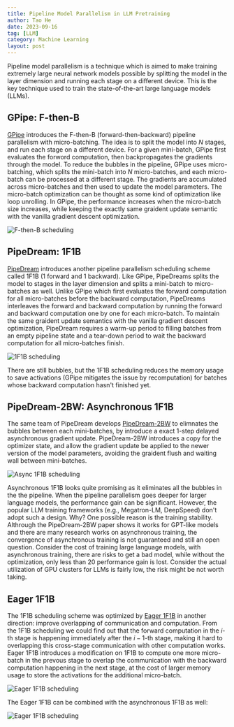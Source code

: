 ```yaml
---
title: Pipeline Model Parallelism in LLM Pretraining
author: Tao He
date: 2023-09-16
tag: [LLM]
category: Machine Learning
layout: post
---
```


Pipeline model parallelism is a technique which is aimed to make training
extremely large neural network models possible by splitting the model in
the layer dimension and running each stage on a different device. This is
the key technique used to train the state-of-the-art large language models (LLMs).

<!--more-->

GPipe: F-then-B
---------------

[GPipe][1] introduces the F-then-B (forward-then-backward) pipeline parallelism
with micro-batching. The idea is to split the model into $N$ stages, and
run each stage on a different device. For a given mini-batch, GPipe first evaluates
the forword computation, then backpropagates the gradients through the model.
To reduce the bubbles in the pipeline, GPipe uses micro-batching, which splits
the mini-batch into $N$ micro-batches, and each micro-batch can be processed at
a different stage. The gradients are accumulated across micro-batches and then
used to update the model parameters. The micro-batch optimization can be thought
as some kind of optimization like loop unrolling. In GPipe, the performance increases
when the micro-batch size increases, while keeping the exactly same graident update
semantic with the vanilla gradient descent optimization.

![F-then-B scheduling]({{site.url}}/resource/pipeline_parallelism/f-then-b.png)

PipeDream: 1F1B
---------------

[PipeDream][2] introduces another pipeline parallelism scheduling scheme called
1F1B (1 forward and 1 backward). Like GPipe, PipeDreams splits the model to stages
in the layer dimension and splits a mini-batch to micro-batches as well. Unlike
GPipe which first evaluates the forward computation for all micro-batches before
the backward computation, PipeDreams interleaves the forward and backward computation
by running the forward and backward computation one by one for each micro-batch.
To maintain the same graident update semantics with the vanilla gradient descent
optimization, PipeDream requires a warm-up period to filling batches from an empty
pipeline state and a tear-down period to wait the backward computation for all
micro-batches finish.

![1F1B scheduling]({{site.url}}/resource/pipeline_parallelism/1f1b.png)

There are still bubbles, but the 1F1B scheduling reduces the memory usage to
save activations (GPipe mitigates the issue by recomputation) for batches whose
backward computation hasn't finished yet.

PipeDream-2BW: Asynchronous 1F1B
--------------------------------

The same team of PipeDream develops [PipeDream-2BW][3] to elimnates the bubbles
between each mini-batches, by introduce a exact 1-step delayed asynchronous gradient
update. PipeDream-2BW introduces a copy for the optimizer state, and allow the
gradient update be applied to the newer version of the model parameters, avoiding
the graident flush and waiting wall between mini-batches.

![Async 1F1B scheduling]({{site.url}}/resource/pipeline_parallelism/async-1f1b.png)

Asynchronous 1F1B looks quite promising as it eliminates all the bubbles in the
the pipeline. When the pipeline parallelism goes deeper for larger language models,
the performance gain can be significant. However, the popular LLM training frameworks
(e.g., Megatron-LM, DeepSpeed) don't adopt such a design. Why? One possible reason
is the training stability. Althrough the PipeDream-2BW paper shows it works for
GPT-like models and there are many research works on asynchronous training, the
convergence of asynchronous training is not guaranteed and still an open question.
Consider the cost of training large language models, with asynchronous training,
there are risks to get a bad model, while without the optimization, only less than
$20%$ performance gain is lost. Consider the actual utilization of GPU clusters
for LLMs is fairly low, the risk might be not worth taking.

Eager 1F1B
----------

The 1F1B scheduling scheme was optimized by [Eager 1F1B][4] in another direction:
improve overlapping of communication and computation. From the 1F1B scheduling
we could find out that the forward computation in the $i$-th stage is happening
immediately after the $i-1$-th stage, making it hard to overlapping this cross-stage
communication with other computation works. Eager 1F1B introduces a modification
on 1F1B to compute one more micro-batch in the prevous stage to overlap the
communication with the backward computation happening in the next stage, at the
cost of larger memory usage to store the activations for the additional micro-batch.

![Eager 1F1B scheduling]({{site.url}}/resource/pipeline_parallelism/eager-1f1b.png)

The Eager 1F1B can be combined with the asynchronous 1F1B as well:

![Eager 1F1B scheduling]({{site.url}}/resource/pipeline_parallelism/async-eager-1f1b.png)

[1]: https://arxiv.org/abs/1811.06965
[2]: https://arxiv.org/abs/1806.03377
[3]: https://arxiv.org/abs/2006.09503
[4]: https://arxiv.org/abs/2211.05322
